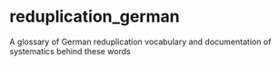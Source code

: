 # reduplication_german
A glossary of German reduplication vocabulary and documentation of systematics behind these words
